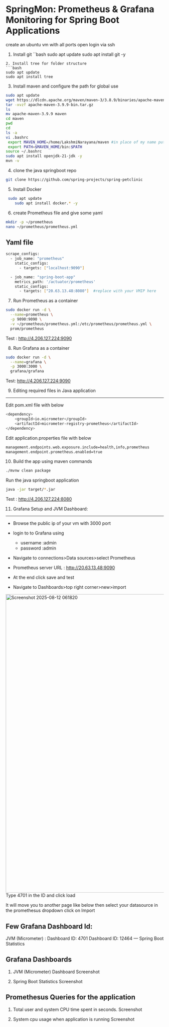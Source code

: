 # SpringMon: Prometheus & Grafana Monitoring for Spring Boot Applications
create an ubuntu vm with all ports open
login via ssh
1. Install git
``bash
	sudo apt update
	sudo apt install git -y
```
2. Install tree for folder structure
```bash	
sudo apt update
sudo apt install tree
``` 
3. Install maven and configure the path for global use
```bash
sudo apt update
wget https://dlcdn.apache.org/maven/maven-3/3.8.9/binaries/apache-maven-3.8.9-bin.tar.gz    
tar -xvzf apache-maven-3.9.9-bin.tar.gz
ls
mv apache-maven-3.9.9 maven
cd maven
pwd
cd 
ls -a
vi .bashrc
 export MAVEN_HOME=/home/LakshmiNarayana/maven #in place of my name put your VM username
 export PATH=$MAVEN_HOME/bin:$PATH
source ~/.bashrc
sudo apt install openjdk-21-jdk -y
mvn -v
```

4. clone the java springboot repo
```bash
git clone https://github.com/spring-projects/spring-petclinic
```

5. Install Docker
```bash
 sudo apt update
	sudo apt install docker.* -y
```
6. create Prometheus file and give some yaml
```bash
mkdir -p ~/prometheus
nano ~/prometheus/prometheus.yml
```
Yaml file
--------
```bash
scrape_configs:
  - job_name: "prometheus"
    static_configs:
      - targets: ["localhost:9090"]

  - job_name: "spring-boot-app"
    metrics_path: '/actuator/prometheus'
    static_configs:
      - targets: ["20.63.13.48:8080"]  #replace with your VMIP here
```

7. Run Prometheus as a container
```bash
sudo docker run -d \
  --name=prometheus \
  -p 9090:9090 \
  -v ~/prometheus/prometheus.yml:/etc/prometheus/prometheus.yml \
  prom/prometheus
```
Test : http://4.206.127.224:9090
	
8. Run Grafana as a container
```bash
sudo docker run -d \
  --name=grafana \
  -p 3000:3000 \
  grafana/grafana
```
Test: http://4.206.127.224:9090

9. Editing required files in Java application
--------------
Edit pom.xml file with below
```bash
<dependency>
    <groupId>io.micrometer</groupId>
    <artifactId>micrometer-registry-prometheus</artifactId>
</dependency>
```

Edit application.properties file with below
```bash
management.endpoints.web.exposure.include=health,info,prometheus
management.endpoint.prometheus.enabled=true
```

10. Build the app using maven commands
```bash
./mvnw clean package
```

Run the java springboot application
```bash
java -jar target/*.jar
```

Test : http://4.206.127.224:8080

11. Grafana Setup and JVM Dashboard:
--------------
- Browse the public ip of your vm with 3000 port
- login to to Grafana using 
    - username :admin
    - password :admin

- Navigate to connections>Data sources>select Prometheus
- Prometheus server URL : http://20.63.13.48:9090
- At the end click save and test

- Navigate to Dashboards>top right corner>new>import

<img width="1913" height="949" alt="Screenshot 2025-08-12 061820" src="https://github.com/user-attachments/assets/7692ba08-1905-40c6-b77f-a20d5e9ca4f7" />
 Type 4701 in the ID and click load

It will move you to another page like below then select your datasource in the promethesus dropdown
click on Import


Few Grafana Dashboard Id:
-------------------	
JVM (Micrometer) : Dashboard ID: 4701
Dashboard ID: 12464 — Spring Boot Statistics


Grafana Dashboards
-----------------------
1. JVM (Micrometer) Dashboard
Screenshot

2. Spring Boot Statistics
Screenshot


Promethesus Queries for the application
--------------
1. Total user and system CPU time spent in seconds.
Screenshot

2. System cpu usage when application is running
Screenshot
